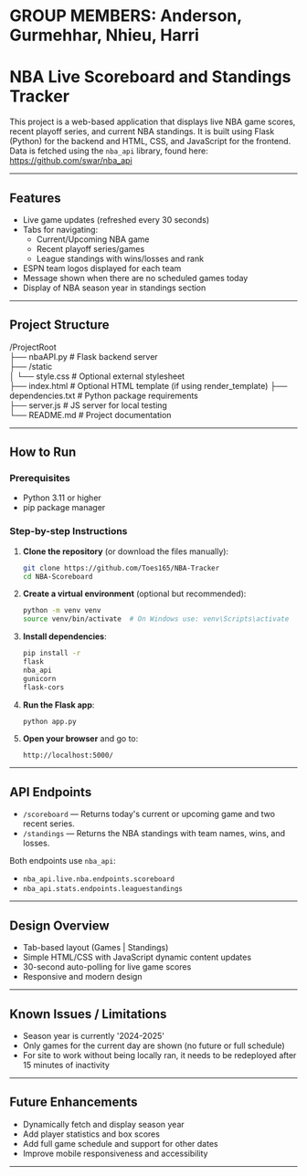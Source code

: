 # GROUP MEMBERS: Anderson, Gurmehhar, Nhieu, Harri

# NBA Live Scoreboard and Standings Tracker

This project is a web-based application that displays live NBA game scores, recent playoff series, and current NBA standings. It is built using Flask (Python) for the backend and HTML, CSS, and JavaScript for the frontend. Data is fetched using the `nba_api` library, found here: https://github.com/swar/nba_api

---

## Features

- Live game updates (refreshed every 30 seconds)
- Tabs for navigating:
  - Current/Upcoming NBA game
  - Recent playoff series/games
  - League standings with wins/losses and rank
- ESPN team logos displayed for each team
- Message shown when there are no scheduled games today
- Display of NBA season year in standings section

---

## Project Structure

/ProjectRoot  
├── nbaAPI.py                 # Flask backend server  
├── /static  
│   └── style.css          # Optional external stylesheet  
├── index.html             # Optional HTML template (if using render_template) 
├── dependencies.txt       # Python package requirements  
├── server.js              # JS server for local testing  
└── README.md              # Project documentation

---

## How to Run

### Prerequisites

- Python 3.11 or higher
- pip package manager

### Step-by-step Instructions

1. **Clone the repository** (or download the files manually):
   ```bash
   git clone https://github.com/Toes165/NBA-Tracker
   cd NBA-Scoreboard
   ```

2. **Create a virtual environment** (optional but recommended):
   ```bash
   python -m venv venv
   source venv/bin/activate  # On Windows use: venv\Scripts\activate
   ```

3. **Install dependencies**:
   ```bash
   pip install -r 
   flask
   nba_api
   gunicorn
   flask-cors
   ```

4. **Run the Flask app**:
   ```bash
   python app.py
   ```

5. **Open your browser** and go to:
   ```
   http://localhost:5000/
   ```

---

## API Endpoints

- `/scoreboard` — Returns today's current or upcoming game and two recent series.
- `/standings` — Returns the NBA standings with team names, wins, and losses.

Both endpoints use `nba_api`:
- `nba_api.live.nba.endpoints.scoreboard`
- `nba_api.stats.endpoints.leaguestandings`

---

## Design Overview

- Tab-based layout (Games | Standings)
- Simple HTML/CSS with JavaScript dynamic content updates
- 30-second auto-polling for live game scores
- Responsive and modern design

---

## Known Issues / Limitations

- Season year is currently '2024-2025'
- Only games for the current day are shown (no future or full schedule)
- For site to work without being locally ran, it needs to be redeployed after 15 minutes of inactivity
---

## Future Enhancements

- Dynamically fetch and display season year
- Add player statistics and box scores
- Add full game schedule and support for other dates
- Improve mobile responsiveness and accessibility

---



